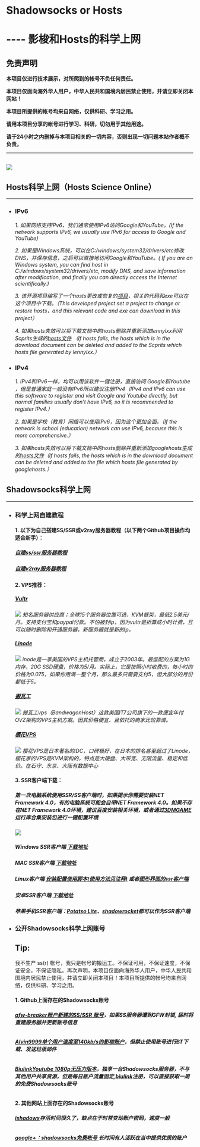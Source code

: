 # Shadowsocks or Hosts
# ---- 影梭和Hosts的科学上网

## 免责声明

**本项目仅进行技术展示，对所爬到的帐号不负任何责任。**

**本项目仅面向海外华人用户，中华人民共和国境内居民禁止使用，并请立即关闭本网站！**

**本项目所提供的帐号均来自网络，仅供科研、学习之用。**

**请用本项目分享的帐号进行学习、科研，切勿用于其他用途。**

**请于24小时之内删掉与本项目相关的一切内容，否则出现一切问题本站作者概不负责。**

----------
![](https://i.imgur.com/upTVEr3.gif)
----------
## Hosts科学上网（Hosts Science Online）

----------

- ### IPv6
	*1. 如果网络支持IPv6，我们通常使用IPv6访问Google和YouTube。(If the network supports IPv6, we usually use IPv6 for access to Google and YouTube)*

	*2. 如果是Windows系统，可以在C:/windows/system32/drivers/etc修改DNS，并保存信息，之后可以直接地访问Google和YouTube。( If you are an Windows system, you can find host in C:/windows/system32/drivers/etc, modify DNS, and save information after modification, and finally you can directly access the Internet scientifically.)*

	*3. 该开源项目编写了一个hosts更改或恢复的[项目](https://github.com/lovelyyoshino/SS-or-ipv6_host/releases)，相关的代码和exe可以在这个项目中下载。（This developed project set a project to change or restore hosts，and this relevant code and exe can download in this project）*
	
	*4. 如果hosts失效可以将下载文档中的hosts删除并重新添加lennylxx利用Scprits生成的[hosts文件](https://github.com/lennylxx/ipv6-hosts/blob/master/hosts) （If hosts fails, the hosts which is in the download document can be deleted and added to the Scprits which hosts file generated by lennylxx.）*
- ### IPv4
	*1. IPv4和IPv6一样，均可以用该软件一键注册，直接访问 Google和Youtube ，但是普通家庭一般没有IPv6所以建议注册IPv4（IPv4 and IPv6 can use this software to register  and visit Google and Youtube directly, but normal families usually don't have IPv6, so it is recommended to register IPv4.）*

	*2. 如果是学校（教育）网络可以使用IPv6，因为这个更加全面。（If the network is school (education) network can use IPv6, because this is more comprehensive.）*

	*3. 如果hosts失效可以将下载文档中的hosts删除并重新添加googlehosts生成的[hosts文件](https://github.com/googlehosts/hosts/blob/master/hosts-files/hosts)（If hosts fails, the hosts which is in the download document can be deleted and added to the file which hosts file generated by googlehosts.）*

## Shadowsocks科学上网

----------

- ### 科学上网自建教程
	#### 1. 以下为自己搭建SS/SSR或v2ray服务器教程（以下两个Github项目操作均适合新手）：

	##### [自建ss/ssr服务器教程](https://github.com/ShadowsocksR-Live/shadowsocksr-native)

	##### [自建v2ray服务器教程](https://github.com/Alvin9999/new-pac/wiki/%E8%87%AA%E5%BB%BAv2ray%E6%9C%8D%E5%8A%A1%E5%99%A8%E6%95%99%E7%A8%8B) 

	#### 2. VPS推荐：

	##### [Vultr](https://www.vultr.com/) 	
	![](https://i.imgur.com/RLLJ9M0.jpg)
	*知名服务器供应商；全球15个服务器位置可选，KVM框架，最低2.5美元/月。支持支付宝和paypal付款。不怕被封ip，因为vultr是折算成小时计费，且可以随时删除和开通服务器，新服务器就是新的ip。*
	##### [Linode](https://www.linode.com/?r=898beb100d9309609e5ff5a004b3963b23cbaf34)
	![](https://i.imgur.com/srFGvmH.png)
	*inode是一家美国的VPS主机托管商，成立于2003年。最低配的方案为1G内存，20G SSD硬盘，价格为$5/月。实际上，它是按照小时收费的，每小时的价格为$0.075，如果你用满一整个月，那么最多只需要支付$5，但大部分的月份都低于$5。*
	##### [搬瓦工](https://www.thevultr.org/tag/ban_wa_gong/)
	![](https://i.imgur.com/pg6scjn.png)
	*搬瓦工vps（BandwagonHost）这款美国IT7公司旗下的一款便宜年付OVZ架构的VPS主机方案。因其价格便宜、且依托的商家比较靠谱。*
	##### [樱花VPS](https://vps.sakura.ad.jp/)
	![](https://i.imgur.com/fEt0pfL.png)
	*樱花VPS是日本著名的IDC，口碑极好，在日本的排名甚至超过了Linode，樱花家的VPS是KVM架构的，特点是大硬盘、大带宽、无限流量、稳定和低价。在石守、东京、大阪有数据中心*
	#### 3. SSR客户端下载：
	##### 第一次电脑系统使用SSR/SS客户端时，如果提示你需要安装NET Framework 4.0，有的电脑系统可能会自带NET Framework 4.0。如果不存在NET Framework 4.0环境，建议百度安装相关环境，或者通过[3DMGAME](http://dl.3dmgame.com/201211/28051.html)运行库合集安装包进行一键配置环境
	![](https://i.imgur.com/OFdtp1A.png)
	##### Windows SSR客户端 [下载地址](https://github.com/shadowsocksr-backup/shadowsocksr-csharp/releases)
	##### MAC SSR客户端 [下载地址](https://github.com/shadowsocksr-backup/ShadowsocksX-NG/releases)
	##### Linux客户端 [安装配置使用脚本(使用方法见注释)](https://github.com/the0demiurge/CharlesScripts/blob/master/charles/bin/ssr) 或者[图形界面的ssr客户端](https://github.com/erguotou520/electron-ssr/releases)
	##### 安卓SSR客户端 [下载地址](https://github.com/shadowsocksr-backup/shadowsocksr-android/releases/download/3.4.0.8/shadowsocksr-release.apk)
	##### 苹果手机SSR客户端：[Potatso Lite](https://bbs.feng.com/read-htm-tid-11369365.html)、[shadowrocket](https://www.hinwen.com/3662.html)都可以作为SSR客户端

- ### 公开Shadowsocks科学上网账号
	## Tip:
	我不生产 ss(r) 帐号，我只是帐号的搬运工。不保证可用，不保证速度，不保证安全，不保证隐私。再次声明，本项目仅面向海外华人用户，中华人民共和国境内居民禁止使用，并请立即关闭本项目！本项目所提供的帐号均来自网络，仅供科研、学习之用。

	#### 1. Github上面存在的Shadowsocks账号

	###### **[gfw-breaker账户新建的SS/SSR 账号](https://github.com/gfw-breaker/ssr-accounts/blob/master/README.md)，如果SS服务器遭到GFW封锁, 届时将重建服务器并更新账号信息**

	###### **[Alvin9999单个用户速度至140kb/s的影梭账户](https://github.com/Alvin9999/new-pac/wiki/ss%E5%85%8D%E8%B4%B9%E8%B4%A6%E5%8F%B7)，但禁止使用账号进行BT下载、发送垃圾邮件**

	###### **[BiulinkYoutube 1080p无压力版本](https://github.com/Biulink/ShadowsocksTutorials)，独享一台Shadowsocks服务器，不与其他用户共享资源，但是每日账户流量固定,[biulink](https://pro.biulink.xyz/home/index)注册，可以直接获取一周的免费Shadowsocks账号**
	#### 2. 其他网站上面存在的Shadowsocks账号

	###### **[ishadowx](https://get.ishadowx.net/)存活时间很久了，缺点在于时常变动账户密码，速度一般**

	###### **[google+：shadowsocks免费帐号 ](https://plus.google.com/communities/104092405342699579599/stream/8a593591-2091-4096-bb00-7d9c5659db93)长时间有人活跃在当中提供优质的账户**
